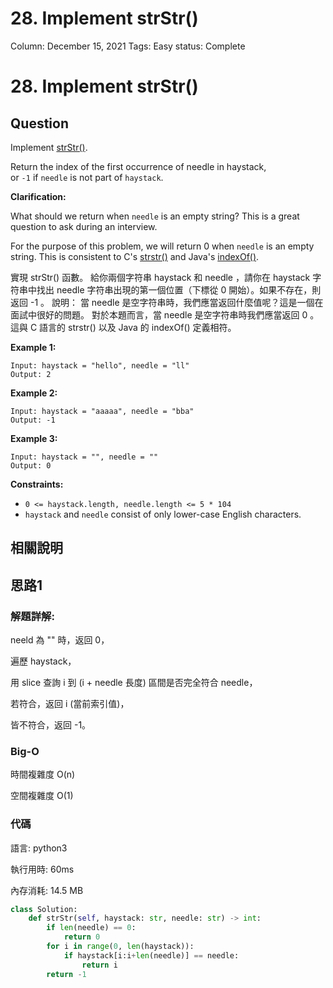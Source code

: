 # 28. Implement strStr()

Column: December 15, 2021
Tags: Easy
status: Complete

# 28. Implement strStr()

## Question

Implement [strStr()](http://www.cplusplus.com/reference/cstring/strstr/).

Return the index of the first occurrence of needle in haystack, or `-1` if `needle` is not part of `haystack`.

**Clarification:**

What should we return when `needle` is an empty string? This is a great question to ask during an interview.

For the purpose of this problem, we will return 0 when `needle` is an empty string. This is consistent to C's [strstr()](http://www.cplusplus.com/reference/cstring/strstr/) and Java's [indexOf()](https://docs.oracle.com/javase/7/docs/api/java/lang/String.html#indexOf(java.lang.String)).

實現 strStr() 函數。 給你兩個字符串 haystack 和 needle ，請你在 haystack 字符串中找出 needle 字符串出現的第一個位置（下標從 0 開始）。如果不存在，則返回 -1 。 說明： 當 needle 是空字符串時，我們應當返回什麼值呢？這是一個在面試中很好的問題。 對於本題而言，當 needle 是空字符串時我們應當返回 0 。這與 C 語言的 strstr() 以及 Java 的 indexOf() 定義相符。

**Example 1:**

```
Input: haystack = "hello", needle = "ll"
Output: 2
```

**Example 2:**

```
Input: haystack = "aaaaa", needle = "bba"
Output: -1
```

**Example 3:**

```
Input: haystack = "", needle = ""
Output: 0
```

**Constraints:**

- `0 <= haystack.length, needle.length <= 5 * 104`
- `haystack` and `needle` consist of only lower-case English characters.

## 相關說明

## 思路1

### 解題詳解:

neeld 為 "" 時，返回 0，

遍歷 haystack，

用 slice 查詢 i 到 (i + needle 長度) 區間是否完全符合 needle，

若符合，返回 i (當前索引值)，

皆不符合，返回 -1。

### Big-O

時間複雜度 O(n)

空間複雜度 O(1)

### 代碼

語言: python3

執行用時: 60ms 

內存消耗: 14.5 MB

```python
class Solution:
    def strStr(self, haystack: str, needle: str) -> int:
        if len(needle) == 0:
            return 0
        for i in range(0, len(haystack)):
            if haystack[i:i+len(needle)] == needle:
                return i
        return -1
```